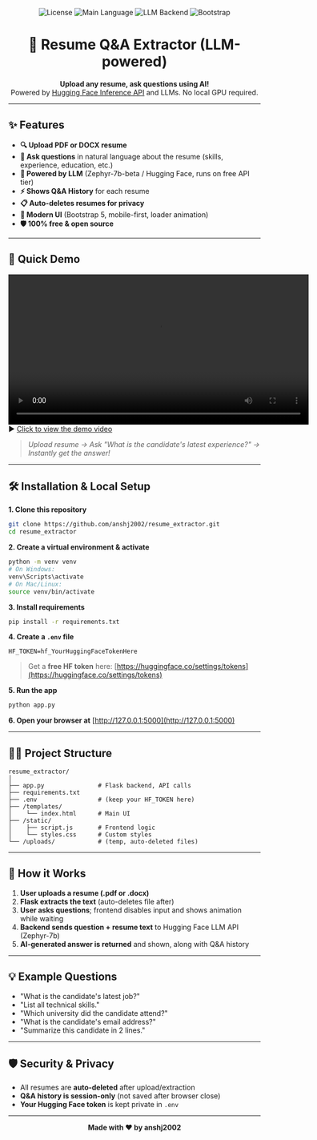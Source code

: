 <p align="center">
  <img src="https://img.shields.io/github/license/anshj2002/resume_extractor?color=brightgreen" alt="License">
  <img src="https://img.shields.io/github/languages/top/anshj2002/resume_extractor" alt="Main Language">
  <img src="https://img.shields.io/badge/LLM-HuggingFace%20API-blue" alt="LLM Backend">
  <img src="https://img.shields.io/badge/UI-Bootstrap%205-green" alt="Bootstrap">
</p>

<h1 align="center">📄 Resume Q&A Extractor (LLM-powered)</h1>


<p align="center">
  <b>Upload any resume, ask questions using AI!</b><br>
  Powered by <a href="https://huggingface.co/inference-api">Hugging Face Inference API</a> and LLMs. No local GPU required.
</p>

---

## ✨ Features

- **🔍 Upload PDF or DOCX resume**
- **💬 Ask questions** in natural language about the resume (skills, experience, education, etc.)
- **🤖 Powered by LLM** (Zephyr-7b-beta / Hugging Face, runs on free API tier)
- **⚡ Shows Q&A History** for each resume
- **📋 Auto-deletes resumes for privacy**
- **🎉 Modern UI** (Bootstrap 5, mobile-first, loader animation)
- **🛡️ 100% free & open source**

---

## 🚀 Quick Demo

<video src="01.07.2025_16.44.34_REC.mp4" controls width="600"></video>
▶️ [Click to view the demo video](01.07.2025_16.44.34_REC.mp4)
> _Upload resume → Ask "What is the candidate's latest experience?" → Instantly get the answer!_

---


## 🛠️ Installation & Local Setup

**1. Clone this repository**

```bash
git clone https://github.com/anshj2002/resume_extractor.git
cd resume_extractor
```

**2. Create a virtual environment & activate**

```bash
python -m venv venv
# On Windows:
venv\Scripts\activate
# On Mac/Linux:
source venv/bin/activate
```

**3. Install requirements**

```bash
pip install -r requirements.txt
```

**4. Create a `.env` file**

```env
HF_TOKEN=hf_YourHuggingFaceTokenHere
```

> Get a **free HF token** here: [https://huggingface.co/settings/tokens](https://huggingface.co/settings/tokens)

**5. Run the app**

```bash
python app.py
```

**6. Open your browser at** [http://127.0.0.1:5000](http://127.0.0.1:5000)

---

## 🧑‍💻 Project Structure

```
resume_extractor/
│
├── app.py               # Flask backend, API calls
├── requirements.txt
├── .env                 # (keep your HF_TOKEN here)
├── /templates/
│    └── index.html      # Main UI
├── /static/
│    ├── script.js       # Frontend logic
│    └── styles.css      # Custom styles
└── /uploads/            # (temp, auto-deleted files)
```

---

## 🧠 How it Works

1. **User uploads a resume (.pdf or .docx)**
2. **Flask extracts the text** (auto-deletes file after)
3. **User asks questions**; frontend disables input and shows animation while waiting
4. **Backend sends question + resume text** to Hugging Face LLM API (Zephyr-7b)
5. **AI-generated answer is returned** and shown, along with Q&A history

---

## 💡 Example Questions

* "What is the candidate's latest job?"
* "List all technical skills."
* "Which university did the candidate attend?"
* "What is the candidate's email address?"
* "Summarize this candidate in 2 lines."

---

## 🛡️ Security & Privacy

* All resumes are **auto-deleted** after upload/extraction
* **Q&A history is session-only** (not saved after browser close)
* **Your Hugging Face token** is kept private in `.env`

---


<p align="center">
  <b>Made with ❤️ by anshj2002</b>
</p>
